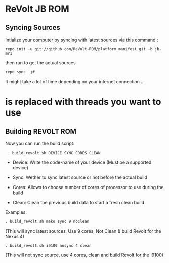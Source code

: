 ReVolt JB ROM
======================

Syncing Sources
---------------
Intialize your computer by syncing with latest sources via this command :

    repo init -u git://github.com/ReVolt-ROM/platform_manifest.git -b jb-mr1

then run to get the actual sources

    repo sync -j#

It might take a lot of time depending on your internet connection .. 

# is replaced with threads you want to use

Building REVOLT ROM
-------------------


Now you can run the build script:

     . build_revolt.sh DEVICE SYNC CORES CLEAN


- Device: Write the code-name of your device (Must be a supported device)

- Sync: Wether to sync latest source or not before the actual build

- Cores: Allows to choose number of cores of processor to use during the build

- Clean: Clean the previous build data to start a fresh clean build

Examples:

    . build_revolt.sh mako sync 9 noclean

(This will sync latest sources, Use 9 cores, Not Clean & build Revolt for the Nexus 4)

    . build_revolt.sh i9100 nosync 4 clean

(This will not sync source, use 4 cores, clean and build Revolt for the I9100)





